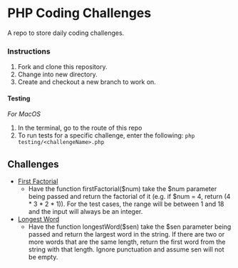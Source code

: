 # PHP Coding Challenges
A repo to store daily coding challenges.

### Instructions
1. Fork and clone this repository.
2. Change into new directory.
3. Create and checkout a new branch to work on.

#### Testing

*For MacOS*

1. In the terminal, go to the route of this repo
2. To run tests for a specific challenge, enter the following:
  `php testing/<challengeName>.php` 

## Challenges
- [First Factorial](challenges/firstFactorial.php)
  - Have the function firstFactorial($num) take the $num parameter being passed and return the factorial of it (e.g. if $num = 4, return (4 * 3 * 2 * 1)). For the test cases, the range will be between 1 and 18 and the input will always be an integer.
- [Longest Word](challenges/longestWord.php)
  - Have the function longestWord($sen) take the $sen parameter being passed and
  return the largest word in the string. If there are two or more words that
  are the same length, return the first word from the string with that length.
  Ignore punctuation and assume sen will not be empty.
